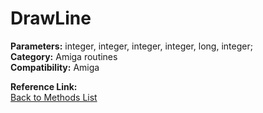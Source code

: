 # DrawLine

**Parameters:** integer, integer, integer, integer, long, integer;  
**Category:** Amiga routines  
**Compatibility:** Amiga  

**Reference Link:**  
[Back to Methods List](../../SUMMARY.md)
